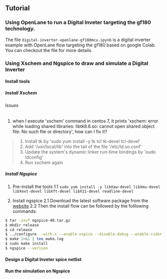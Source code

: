 ## Tutorial

### Using OpenLane to run a Digital Inveter targeting the gf180 technology.
The file `digital-inverter-openlane-gf180mcu.ipynb` is a digital inverter example with OpenLane flow targeting the gf180 based on google Colab. You can checkout the file for more details.


### Using Xschem and Ngspice to draw and simulate a Digital Inverter

#### Install tools
##### Install Xschem

###### Issues
1. when I execute 'xschem' command in centos 7, it prints 'xschem: error while loading shared libraries: libtk8.6.so: cannot open shared object file: No such file or directory', how can I fix it? 
> 1. Install tk by 'sudo yum install -y tk tcl tk-devel tcl-devel'
> 2. Add '/usr/local/lib' into the tail of the file '/etc/ld.so.conf'
> 3. Update the system's dynamic linker run-time bindings by 'sudo ldconfig'
> 4. Run xschem again


##### Install Ngspice
1. Pre-install the tools
1.1  `sudo yum install -y libXaw-devel libXmu-devel libXext-devel libXft-devel libX11-devel readline-devel` 

2. Install ngspice
2.1 Download the latest software package from the [website](https://ngspice.sourceforge.io/download.html)
2.2 Then the install flow can be followed by the folllowing commands:
```bash
$ tar -zxvf ngspice-40.tar.gz
$ mkdir release
$ cd release
$ ../configure --with-x --enable-xspice --disable-debug --enable-cider --with-readline=yes --enable-openmp CFLAGS="-m64 -O2 -std=c99"
$ make 2>&1 | tee make.log
$ sudo make install
$ ngspice --verison
```

#### Design a Digital Inveter spice netlist

#### Run the simulation on Ngspice
